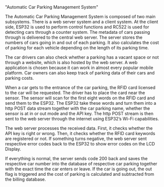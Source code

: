 "Automatic Car Parking Management System"

The Automatic Car Parking Management System is composed of two main subsystems. There is a web server system and a client system. At the client side, ESP32 is used to perform control functions and RC522 is used for detecting cars through a counter system. The metadata of cars passing through is delivered to the central web server. The server stores the numbers of cars going in and out of each parking. It also calculates the cost of parking for each vehicle depending on the length of its parking time.

The car drivers can also check whether a parking has a vacant space or not through a website, which is also hosted by the web server. A web application is chosen because it can work in almost every popular mobile platform. Car owners can also keep track of parking data of their cars and parking costs.

When a car gets to the entrance of the car parking, the RFID card licensed to the car will be requested. The driver has to place the card near the sensor. The sensor will scan for the first eight words on the RFID card and send them to the ESP32. The ESP32 take these words and turn them into a http POST data stream together with the car parking name, whether the sensor is at in or out mode and the API key. The http POST stream is then sent to the web server through the internet using ESP32’s Wi-Fi capabilities.

The web server processes the received data. First, it checks whether the API key is right or wrong. Then, it checks whether the RFID card keywords are registered or not. If something turns negative, the web server sent respective error codes back to the ESP32 to show error codes on the LCD Display.

If everything is normal, the server sends code 200 back and saves the respective car number into the database of respective car parking together with the exact time the car enters or leave. If the car is going out, the out flag is triggered and the cost of parking is calculated and subtracted from the billing database.
